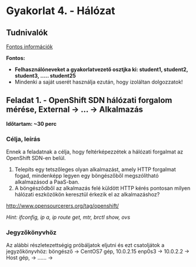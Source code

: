 # Gyakorlat 4. - Hálózat

## Tudnivalók
[Fontos információk](Tudnivalok.md)

**Fontos:**
- **Felhasználóneveket a gyakorlatvezető osztjka ki: student1, student2, student3, ..... student25** 
- Mindenki a saját userét használja ezután, hogy izoláltan dolgozzatok!


## Feladat 1. - OpenShift SDN hálózati forgalom mérése, External -> ... -> Alkalmazás
**Időtartam: ~30 perc**

### Célja, leírás
Ennek a feladatnak a célja, hogy feltérképezzétek a hálózati forgalmat az OpenShift SDN-en belül.

1. Telepíts egy tetszőleges olyan alkalmazást, amely HTTP forgalmat fogad, mindenképp legyen egy böngészőből megszólítható alkalmazásod a PaaS-ban.
2. A böngésződből az alkalmazás felé küldött HTTP kérés pontosan milyen hálózati eszközökön keresztül érkezik el az alkalmazáshoz?

http://www.opensourcerers.org/tag/openshift/   

_Hint: ifconfig, ip a, ip route get, mtr, brctl show, ovs_

### Jegyzőkönyvhöz
Az alábbi részletezettségig próbáljatok eljutni és ezt csatoljátok a jegyzőkönyvhöz:
böngésző -> CentOS7 gép, 10.0.2.15 enp0s3 -> 10.0.2.2 -> Host gép, -> ...... -> 

